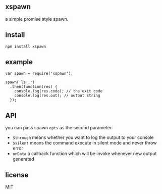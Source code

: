 xspawn
-----

a simple promise style spawn.


## install

```
npm install xspawn
```


## example


```
var spawn = require('xspawn');

spawn('ls .')
  .then(function(res) {
    console.log(res.code); // the exit code
    console.log(res.out); // output string
  });
```

## API

you can pass spawn `opts` as the second parameter.

- `$through` means whether you want to log the output to your console
- `$silent` means the command execute in silent mode and never throw error
- `onData` a callback function which will be invoke whenever new output generated

## license

MIT
